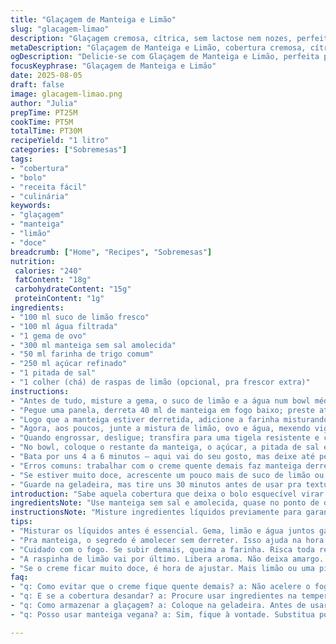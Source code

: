 ```yaml
---
title: "Glaçagem de Manteiga e Limão"
slug: "glacagem-limao"
description: "Glaçagem cremosa, cítrica, sem lactose nem nozes, perfeita pra bolo simples de baunilha. A manteiga e o limão criam um contraste ácido e amanteigado, com textura leve. Dá pra usar manteiga vegana ou óleo de coco no lugar, ajustando a textura. Farinha e açúcar são bases da estrutura, mas variando a quantidade você muda firmeza e doçura. Cozinhar até engrossar envolve mexer sempre, cheiro muda e bolhas pequenas indicam o ponto certo. Bata bastante no final pra ganhar leveza, com paciência e olho, ganha textura ideal sem grumos ou excesso de açúcar. Receita adaptada com toques pra equilibrar sabores e texturas, resultado mais liso e cremoso."
metaDescription: "Glaçagem de Manteiga e Limão, cobertura cremosa, cítrica, ideal para bolo. Sem lactose e nozes, traz frescor para suas receitas."
ogDescription: "Delicie-se com Glaçagem de Manteiga e Limão, perfeita para qualquer bolo. Receitas adaptadas com cuidado e sabor."
focusKeyphrase: "Glaçagem de Manteiga e Limão"
date: 2025-08-05
draft: false
image: glacagem-limao.png
author: "Julia"
prepTime: PT25M
cookTime: PT5M
totalTime: PT30M
recipeYield: "1 litro"
categories: ["Sobremesas"]
tags:
- "cobertura"
- "bolo"
- "receita fácil"
- "culinária"
keywords:
- "glaçagem"
- "manteiga"
- "limão"
- "doce"
breadcrumb: ["Home", "Recipes", "Sobremesas"]
nutrition: 
 calories: "240"
 fatContent: "18g"
 carbohydrateContent: "15g"
 proteinContent: "1g"
ingredients:
- "100 ml suco de limão fresco"
- "100 ml água filtrada"
- "1 gema de ovo"
- "300 ml manteiga sem sal amolecida"
- "50 ml farinha de trigo comum"
- "250 ml açúcar refinado"
- "1 pitada de sal"
- "1 colher (chá) de raspas de limão (opcional, pra frescor extra)"
instructions:
- "Antes de tudo, misture a gema, o suco de limão e a água num bowl médio; reserve para incorporar depois."
- "Pegue uma panela, derreta 40 ml de manteiga em fogo baixo; preste atenção pra não queimar, cheiro doce tem que sair, mas sem escurecer."
- "Logo que a manteiga estiver derretida, adicione a farinha misturando rápido com um fouet; formando tipo uma pasta, cozinhe isso por aproximadamente 1 minuto — vai ficar meio espesso, com aroma tostado leve."
- "Agora, aos poucos, junte a mistura de limão, ovo e água, mexendo vigorosamente para não empelotar — mexa até começar a formar bolhinhas na superfície e engrossar; deve ser uma fervura leve, não acelere o fogo, resiste."
- "Quando engrossar, desligue; transfira para uma tigela resistente e cubra com filme plástico, bem rente no creme pra não formar película; deixe esfriar até temperatura ambiente, uns 15 minutos, o ponto é cobertura fria ao toque, não gelada."
- "No bowl, coloque o restante da manteiga, o açúcar, a pitada de sal e, se quiser, as raspas de limão; bate com batedeira em velocidade média, enquanto vai acrescentando o creme já esfriado aos poucos, até obter mistura homogênea, cremosa, com brilho e quase sedosa."
- "Bata por uns 4 a 6 minutos — aqui vai do seu gosto, mas deixe até perceber que o creme ganha volume, fica mais leve, não perde a firmeza."
- "Erros comuns: trabalhar com o creme quente demais faz manteiga derreter demais, deixando o glacê runny; creme frio demais e manteiga não incorpora, dá pedaços visíveis."
- "Se estiver muito doce, acrescente um pouco mais de suco de limão ou uma pitadinha de sal pra equilibrar; e pra quem tem alergia ou quer versão vegana, substitua a manteiga por óleo de coco sólido e a gema por purê de banana ou polvilho dissolvido."
- "Guarde na geladeira, mas tire uns 30 minutos antes de usar pra textura ficar cremosa e fácil de espalhar."
introduction: "Sabe aquela cobertura que deixa o bolo esquecível virar estrela? Pois é, manteiga com limão é mágico, mas não é só misturar e pronto. Tem truques que aprendi na cozinha, tipo não subir o fogo demais pra não virar uma papa, ou bater na hora certa pra ganhar aquela textura que parece nuvem. Também adaptei pra gente com alergias e pra quando a manteiga acaba — trocando por óleo de coco com um toque de sal. Essa receita é dessas que parecem simples, mas se você não dominar o ponto da fervura e o resfriamento vai acabar com glacê pesado, rançoso ou líquido demais. O segredo é química e tato, cheiro e toque, e ter paciência pra sentir quando virou. Por isso, vou te passar o básico adaptado com esses toques que fazem toda diferença na textura final, mais a pitada de frescor com raspas que descobri depois."
ingredientsNote: "Use manteiga sem sal e amolecida, quase no ponto de derreter, isso ajuda a incorporar melhor. Farinha pode ser substituída por amido de milho se quiser uma textura mais leve, mas cuidado para não perder estrutura. Açúcar refinado tradicional é o mais fácil de dissolver, mas açúcar de confeiteiro dá textura mais fina. O suco de limão fresco é indispensável pra acidez real, suco industrializado não dá a mesma química na hora de cozimento. Gema é a responsável por espessar e dar riqueza ao creme, mas no caso de ovo fresco ser um desafio, substitua por polvilho misturado na água para engrossar, tem que testar, eu já fiz assim. A pitada de sal é tão pequena que não pesa, mas ganha sabor, não pule."
instructionsNote: "Misture ingredientes líquidos previamente para garantir homogeneidade antes de unir com a gordura e base seca. Não pule o passo de cobrir com plástico diretamente na superfície do creme quente, evita película e amarelamento. Cuidado com temperatura do creme ao usar a manteiga restante, excesso de calor a derrete demais e empanque a mistura final. Mexa vigorosamente mas com paciência pra misturar tudo de forma uniforme — batida na batedeira ajuda, mas nem sempre é obrigatório. No fogo, ponto de fervura é visual: bolhas lentas na superfície e creme encorpado, se passar muito tempo endurece e fica pesado. Se faltar paciência, creme vai ficar áspero, granulado. Na dúvida, pause, deixe esfriar, bata um pouco e veja a consistência. Substituições precisam de testes: óleo de coco dá outra textura, mas mantém sabor cítrico ainda."
tips:
- "Misturar os líquidos antes é essencial. Gema, limão e água juntos garantem que tudo incorpore bem. Não esqueça disso. Pode parecer bobagem, mas faz diferença."
- "Pra manteiga, o segredo é amolecer sem derreter. Isso ajuda na hora de misturar. Dica: coloque a manteiga fora da geladeira uns minutos antes. Assim, fica fácil de trabalhar."
- "Cuidado com o fogo. Se subir demais, queima a farinha. Risca toda receita. Use chama baixa e fique de olho. Visual é tudo. Bolhinhas pequenas na superfície já dizem muito."
- "A raspinha de limão vai por último. Libera aroma. Não deixa amargo. É detalhe, mas faz toda a diferença. Outra opção: pode usar lima ou outra fruta. Experimenta."
- "Se o creme ficar muito doce, é hora de ajustar. Mais limão ou uma pitada de sal. Isso equilibra o sabor. O sal não pesa, só realça. Pode confiar."
faq:
- "q: Como evitar que o creme fique quente demais? a: Não acelere o fogo. Mantenha em fogo baixo. Mexa sempre, bolhas pequenas são seu sinal. Se estiver muito quente, pode derreter a manteiga demais."
- "q: E se a cobertura desandar? a: Procure usar ingredientes na temperatura certa. Creme quente derruba a manteiga. Se tudo estiver certo, mas ainda separado, bata mais devagar. Experimente."
- "q: Como armazenar a glaçagem? a: Coloque na geladeira. Antes de usar, tira uns 30 minutos. Evita que fique dura. Pode também guardar em potes. Assim, mantém a textura boa."
- "q: Posso usar manteiga vegana? a: Sim, fique à vontade. Substitua por óleo de coco sólido. Mas atenção, isso muda a textura. Faça testes e ajuste o ponto, não é a mesma."

---
```

